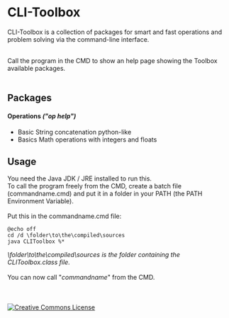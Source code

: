 # CLI-Toolbox
CLI-Toolbox is a collection of packages for smart and fast operations and problem solving via the command-line interface.
<br><br>

Call the program in the CMD to show an help page showing the Toolbox available packages.
<br><br>
  
  
## Packages

#### Operations *("op help")*
- Basic String concatenation python-like
- Basics Math operations with integers and floats

## Usage

You need the Java JDK / JRE installed to run this.<br>
To call the program freely from the CMD, create a batch file (commandname.cmd) and put it in a folder in your PATH (the PATH Environment Variable).
<br><br>
Put this in the commandname.cmd file:
```
@echo off
cd /d \folder\to\the\compiled\sources
java CLIToolbox %*
```
*\folder\to\the\compiled\sources is the folder containing the CLIToolbox.class file.*
<br><br>
You can now call "*commandname*" from the CMD.
<br><br>
<br><br>
<a rel="license"  target="_blank" href="http://creativecommons.org/licenses/by-nc-sa/4.0/"><img alt="Creative Commons License" style="border-width:0" src="https://i.creativecommons.org/l/by-nc-sa/4.0/88x31.png" /></a>
